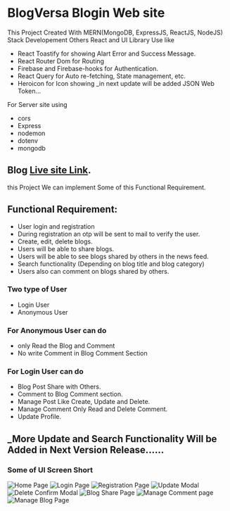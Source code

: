 # BlogVersa Blogin Web site

This Project Created With MERN(MongoDB, ExpressJS, ReactJS, NodeJS) Stack Developement
Others React and UI Library Use like
- React Toastify for showing Alart Error and Success Message.
- React Router Dom for Routing
- Firebase and Firebase-hooks for Authentication.
- React Query for Auto re-fetching, State management, etc.
- Heroicon for Icon showing
_in next update will be added JSON Web Token...

For Server site using
- cors
- Express
- nodemon
- dotenv
- mongodb

## Blog [Live site Link](https://blogversaa.firebaseapp.com/).

this Project We can implement Some of this Functional Requirement.
## Functional Requirement:
- User login and registration
- During registration an otp will be sent to mail to verify the user.
- Create, edit, delete blogs.
- Users will be able to share blogs.
- Users will be able to see blogs shared by others in the news feed.
- Search functionality (Depending on blog title and blog category)
- Users also can comment on blogs shared by others.

### Two type of User
- Login User
- Anonymous User

### For Anonymous User can do
- only Read the Blog and Comment
- No write Comment in Blog Comment Section


### For Login User can do
- Blog Post Share with Others.
- Comment to Blog Comment section.
- Manage Post Like Create, Update and Delete.
- Manage Comment Only Read and Delete Comment.
- Update Profile.

## _More Update and Search Functionality Will be Added in Next Version Release......

### Some of UI Screen Short
![Home Page](https://i.ibb.co/JjkHWKx/Home-page.png)
![Login Page](https://i.ibb.co/gTbzVQY/Login-Page.png)
![Registration Page](https://i.ibb.co/869qj3L/Registration-Page.png)
![Update Modal](https://i.ibb.co/Tk3VTBq/Update-Modal-Page.png)
![Delete Confirm Modal](https://i.ibb.co/p4NGnVD/Dalete-Confirm-Modal.png)
![Blog Share Page](https://i.ibb.co/0mdDL3S/Post-Blog-Page.png)
![Manage Comment page](https://i.ibb.co/KKXThSc/Manage-Comment-Page.png)
![Manage Blog Page](https://i.ibb.co/KbC7GTH/Manage-Blog-Page.png)
